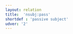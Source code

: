 ```yaml
---
layout: relation
title:  'nsubj:pass'
shortdef : 'passive subject'
udver: '2'
---
```

<!-- Interlanguage links updated Út zář 29 20:43:23 CEST 2020 -->
